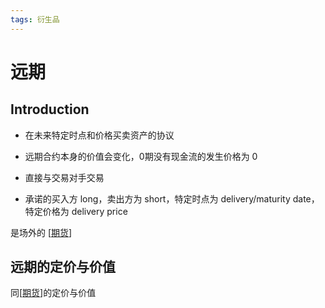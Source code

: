```yaml
---
tags: 衍生品
---
```

# 远期

## Introduction

- 在未来特定时点和价格买卖资产的协议

- 远期合约本身的价值会变化，0期没有现金流的发生价格为 0

- 直接与交易对手交易

- 承诺的买入方 long，卖出方为 short，特定时点为 delivery/maturity date，特定价格为 delivery price

是场外的 [[期货]]

## 远期的定价与价值

同[[期货]]的定价与价值

[//begin]: # "Autogenerated link references for markdown compatibility"
[期货]: 期货.md "期货"
[期货]: 期货.md "期货"
[//end]: # "Autogenerated link references"
